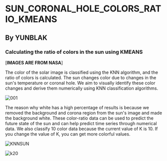 # SUN_CORONAL_HOLE_COLORS_RATIO_KMEANS
## By YUNBLAK
### Calculating the ratio of colors in the sun using KMEANS

[**IMAGES ARE FROM NASA**]

The color of the solar image is classified using the KNN algorithm, and the ratio of colors is calculated. The sun changes color due to changes in the sun's temperature or coronal hole. We aim to visually identify these color changes and derive them numerically using KNN classification algorithms.

![001](https://user-images.githubusercontent.com/87653966/126294363-1d55d248-f41b-48d4-a206-65a63a34fc08.jpg)

The reason why white has a high percentage of results is because we removed the background and corona region from the sun's image and made the background white. These color-ratio data can be used to predict the future state of the sun and can help predict time series through numerical data. We also classify 10 color data because the current value of K is 10. If you change the value of K, you can get more colorful values.

![KNNSUN](https://user-images.githubusercontent.com/87653966/126295388-d8c3df20-f8e2-4467-b823-902b127d07ee.jpg)

![k20](https://user-images.githubusercontent.com/87653966/126614645-da184a62-95fa-400e-9b04-70ef8ea371aa.jpg)
